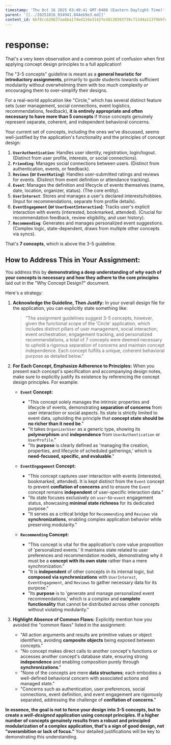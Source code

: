 ```yaml
---
timestamp: 'Thu Oct 16 2025 03:49:41 GMT-0400 (Eastern Daylight Time)'
parent: '[[../20251016_034941.844eb9e3.md]]'
content_id: 6bf8ccb20837aa6ba174ed134e3142fe38130393739c713d4a11379b9fe663fe
---
```


# response:

That's a very keen observation and a common point of confusion when first applying concept design principles to a full application!

The "3-5 concepts" guideline is meant as a **general heuristic for introductory assignments**, primarily to guide students towards sufficient modularity without overwhelming them with too much complexity *or* encouraging them to over-simplify their designs.

For a real-world application like "Circle," which has several distinct feature sets (user management, social connections, event logistics, recommendations, feedback), **it is entirely appropriate and often necessary to have more than 5 concepts** if those concepts genuinely represent separate, coherent, and independent behavioral concerns.

Your current set of concepts, including the ones we've discussed, seems well-justified by the application's functionality and the principles of concept design:

1. **`UserAuthentication`**: Handles user identity, registration, login/logout. (Distinct from user profile, interests, or social connections).
2. **`Friending`**: Manages social connections between users. (Distinct from authentication, events, or feedback).
3. **`Reviews` (or `EventRating`)**: Handles user-submitted ratings and reviews for events. (Distinct from event definition or attendance tracking).
4. **`Event`**: Manages the definition and lifecycle of events themselves (name, date, location, organizer, status). (The core entity).
5. **`UserInterest`**: Stores and manages a user's declared interests/hobbies. (Input for recommendations, separate from profile details).
6. **`EventEngagement` (or `UserEventInteraction`)**: Tracks user's explicit interaction with events (interested, bookmarked, attended). (Crucial for recommendation feedback, review eligibility, and user history).
7. **`Recommending`**: Generates and manages personalized event suggestions. (Complex logic, state-dependent, draws from multiple other concepts via syncs).

That's **7 concepts**, which is above the 3-5 guideline.

## How to Address This in Your Assignment:

You address this by **demonstrating a deep understanding of *why* each of your concepts is necessary and how they adhere to the core principles** laid out in the "Why Concept Design?" document.

Here's a strategy:

1. **Acknowledge the Guideline, Then Justify:** In your overall design file for the application, you can explicitly state something like:
   > "The assignment guidelines suggest 3-5 concepts, however, given the functional scope of the 'Circle' application, which includes distinct pillars of user management, social interaction, event orchestration, engagement tracking, and personalized recommendations, a total of 7 concepts were deemed necessary to uphold a rigorous separation of concerns and maintain concept independence. Each concept fulfills a unique, coherent behavioral purpose as detailed below."

2. **For Each Concept, Emphasize Adherence to Principles:**
   When you present each concept's specification and accompanying design notes, make sure to explicitly justify its existence by referencing the concept design principles. For example:

   * **`Event` Concept:**
     * "This concept solely manages the intrinsic properties and lifecycle of events, demonstrating **separation of concerns** from user interaction or social aspects. Its state is strictly limited to event data, upholding the principle that **concept state should be no richer than it need be**."
     * "It takes `OrganizerUser` as a generic type, showing its **polymorphism** and **independence** from `UserAuthentication` or `UserProfile`."
     * "Its **purpose** is clearly defined as 'managing the creation, properties, and lifecycle of scheduled gatherings,' which is **need-focused, specific, and evaluable**."

   * **`EventEngagement` Concept:**
     * "This concept captures user interaction with events (interested, bookmarked, attended). It is kept distinct from the `Event` concept to prevent **conflation of concerns** and to ensure the `Event` concept remains **independent** of user-specific interaction data."
     * "Its state focuses exclusively on `user`-to-`event` engagement status, showcasing **minimal state richness** for its dedicated purpose."
     * "It serves as a critical bridge for `Recommending` and `Reviews` via **synchronizations**, enabling complex application behavior while preserving modularity."

   * **`Recommending` Concept:**
     * "This concept is vital for the application's core value proposition of 'personalized events.' It maintains state related to user preferences and recommendation models, demonstrating why it must be a **concept with its own state** rather than a mere synchronization."
     * "It is **independent** of other concepts in its internal logic, but **composed via synchronizations** with `UserInterest`, `EventEngagement`, and `Reviews` to gather necessary data for its purpose."
     * "Its **purpose** is to 'generate and manage personalized event recommendations,' which is a complex and **complete functionality** that cannot be distributed across other concepts without violating modularity."

3. **Highlight Absence of Common Flaws:**
   Explicitly mention how you avoided the "common flaws" listed in the assignment:
   * "All action arguments and results are primitive values or object identifiers, avoiding **composite objects** being exposed between concepts."
   * "No concept makes direct calls to another concept's functions or accesses another concept's database state, ensuring strong **independence** and enabling composition purely through **synchronizations**."
   * "None of the concepts are mere **data structures**; each embodies a well-defined behavioral concern with associated actions and managed state."
   * "Concerns such as authentication, user preferences, social connections, event definition, and event engagement are rigorously separated, addressing the challenge of **conflation of concerns**."

**In essence, the goal is not to force your design into 3-5 concepts, but to create a *well-designed* application using concept principles. If a higher number of concepts genuinely results from a robust and principled modularization of a complex application, that's a sign of good design, not "overambition or lack of focus."** Your detailed justifications will be key to demonstrating this understanding.
